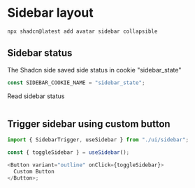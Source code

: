 # Sidebar layout

```sh
npx shadcn@latest add avatar sidebar collapsible
```

## Sidebar status

The Shadcn side saved side status in cookie "sidebar_state"

```js
const SIDEBAR_COOKIE_NAME = "sidebar_state";
```

Read sidebar status

```js

```

## Trigger sidebar using custom button

```js
import { SidebarTrigger, useSidebar } from "./ui/sidebar";

const { toggleSidebar } = useSidebar();

<Button variant="outline" onClick={toggleSidebar}>
  Custom Button
</Button>;
```
